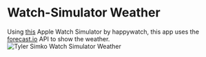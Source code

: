 Watch-Simulator Weather
===============

Using [this](https://github.com/happywatch/watch-simulator) Apple Watch Simulator by happywatch, this app uses the [forecast.io](http://forecast.io/) API to show the weather.  
![Tyler Simko Watch Simulator Weather](http://oi57.tinypic.com/23r0kup.jpg)